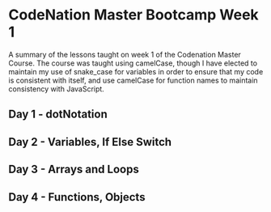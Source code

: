# CodeNation Master Bootcamp Week 1
 A summary of the lessons taught on week 1 of the Codenation Master Course. 
 The course was taught using camelCase, though I have elected to maintain my use of snake_case for variables in order to ensure that my code is consistent with itself, and use camelCase for function names to maintain consistency with JavaScript.

## Day 1 - dotNotation

## Day 2 - Variables, If Else Switch
 
## Day 3 - Arrays and Loops

## Day 4 - Functions, Objects
